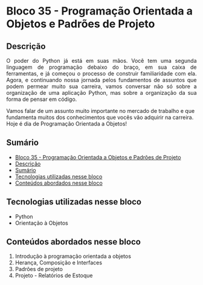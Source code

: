 # Bloco 35 - Programação Orientada a Objetos e Padrões de Projeto

## Descrição
<p align="justify">
O poder do Python já está em suas mãos. Você tem uma segunda linguagem de programação debaixo do braço, em sua caixa de ferramentas, e já começou o processo de construir familiaridade com ela. Agora, e continuando nossa jornada pelos fundamentos de assuntos que podem permear muito sua carreira, vamos conversar não só sobre a organização de uma aplicação Python, mas sobre a organização da sua forma de pensar em código.

Vamos falar de um assunto muito importante no mercado de trabalho e que fundamenta muitos dos conhecimentos que vocês vão adquirir na carreira. Hoje é dia de Programação Orientada a Objetos!
</p>

## Sumário
- [Bloco 35 - Programação Orientada a Objetos e Padrões de Projeto](#bloco-35---programação-orientada-a-objetos-e-padrões-de-projeto)
- [Descrição](#descrição)
- [Sumário](#sumário)
- [Tecnologias utilizadas nesse bloco](#tecnologias-utilizadas-nesse-bloco)
- [Conteúdos abordados nesse bloco](#conteúdos-abordados-nesse-bloco)

## Tecnologias utilizadas nesse bloco
- Python
- Orientação à Objetos

## Conteúdos abordados nesse bloco
1. Introdução à programação orientada a objetos
2. Herança, Composição e Interfaces
3. Padrões de projeto
4. Projeto - Relatórios de Estoque

